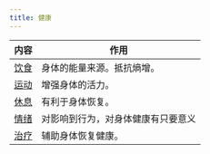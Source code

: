 ```yaml
---
title: 健康
---
```



| 内容                   |         作用          |
|-------------------------|------------------------------|
| [饮食](./nutrition/readme.md)       |  身体的能量来源。抵抗熵增。 |
| [运动](./sport/readmd.md)    |   增强身体的活力。  |
| [休息](./rest/readme.md)    |   有利于身体恢复。  | 
| [情绪](./mood/readme.md)    |  对影响到行为，对身体健康有只要意义   |
| [治疗](./treatment/readme.md)    |    辅助身体恢复健康。  |
